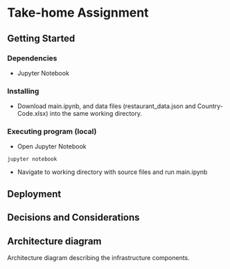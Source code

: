 # Take-home Assignment

## Getting Started

### Dependencies

* Jupyter Notebook

### Installing

* Download main.ipynb, and data files (restaurant_data.json and Country-Code.xlsx) into the same working directory.

### Executing program (local)

* Open Jupyter Notebook
```
jupyter notebook
```
* Navigate to working directory with source files and run main.ipynb

## Deployment 

## Decisions and Considerations

## Architecture diagram

Architecture diagram describing the infrastructure components.
